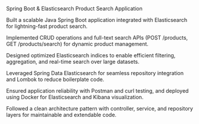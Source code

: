 Spring Boot & Elasticsearch Product Search Application

Built a scalable Java Spring Boot application integrated with Elasticsearch for lightning-fast product search.

Implemented CRUD operations and full-text search APIs (POST /products, GET /products/search) for dynamic product management.

Designed optimized Elasticsearch indices to enable efficient filtering, aggregation, and real-time search over large datasets.

Leveraged Spring Data Elasticsearch for seamless repository integration and Lombok to reduce boilerplate code.

Ensured application reliability with Postman and curl testing, and deployed using Docker for Elasticsearch and Kibana visualization.

Followed a clean architecture pattern with controller, service, and repository layers for maintainable and extendable code.
